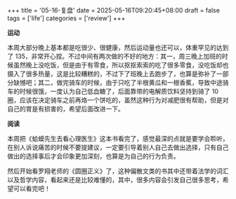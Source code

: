 +++
title = '05-16-复盘'
date = 2025-05-16T09:20:45+08:00
draft = false
tags = ['life']
categories = ['review']
+++

**运动**

本周大部分晚上基本都是吃很少、很健康，然后运动量也还可以，体重罕见的达到了 135，非常开心捏。不过中间有两次做的不好的地方：其一，周三晚上加班的时候虽然晚上没吃饭，但是由于有零食，所以抠抠索索的吃了很多零食，没吃饭却也摄入了很多热量，这是比较糟糕的，不过下了班晚上去跑步了，也算是弥补了一部分缺憾吧；其二，做完骑车的时候，由于只吃了半根黄瓜和一根香蕉，导致中途骑车的时候很饿，一度认为自己低血糖了，后面靠带的电解质饮料坚持到骑了 10 圈，应该在决定骑车之前再烙一个饼吃的，虽然这种行为对减肥很有帮助，但是对自己的胃是有损害的，希望后面改进一下。

**阅读**

本周把《蛤蟆先生去看心理医生》这本书看完了，感觉最深的点就是要学会聆听，在别人诉说痛苦的时候不要提建议，一定要引导着别人自己去做出选择，只有自己做出的选择事后才会印象更加深刻，也算是为自己的行为负责。

然后开始看罗翔老师的《圆圈正义》了，这种偏散文类的书其中还带着法学的词汇以及哲学内容，看起来还是比较难懂的，其中，很多内容会引发自己很多思考，希望可以看完吧！